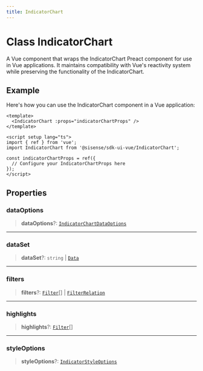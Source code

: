 ```yaml
---
title: IndicatorChart
---
```


# Class IndicatorChart

A Vue component that wraps the IndicatorChart Preact component for use in Vue applications.
It maintains compatibility with Vue's reactivity system while preserving the functionality of the IndicatorChart.

## Example

Here's how you can use the IndicatorChart component in a Vue application:
```vue
<template>
  <IndicatorChart :props="indicatorChartProps" />
</template>

<script setup lang="ts">
import { ref } from 'vue';
import IndicatorChart from '@sisense/sdk-ui-vue/IndicatorChart';

const indicatorChartProps = ref({
  // Configure your IndicatorChartProps here
});
</script>
```

## Properties

### dataOptions

> **dataOptions**?: [`IndicatorChartDataOptions`](../../sdk-ui/interfaces/interface.IndicatorChartDataOptions.md)

***

### dataSet

> **dataSet**?: `string` \| [`Data`](../../sdk-data/interfaces/interface.Data.md)

***

### filters

> **filters**?: [`Filter`](../../sdk-data/interfaces/interface.Filter.md)[] \| [`FilterRelation`](../../sdk-data/interfaces/interface.FilterRelation.md)

***

### highlights

> **highlights**?: [`Filter`](../../sdk-data/interfaces/interface.Filter.md)[]

***

### styleOptions

> **styleOptions**?: [`IndicatorStyleOptions`](../../sdk-ui/type-aliases/type-alias.IndicatorStyleOptions.md)
